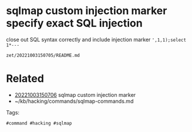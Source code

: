# sqlmap custom injection marker specify exact SQL injection
close out SQL syntax correctly and include injection marker
`',1,1);select 1*---`

` zet/20221003150705/README.md `

# Related

- [20221003150706](/zet/20221003150706/README.md) sqlmap custom injection marker
- ~/kb/hacking/commands/sqlmap-commands.md

Tags:

    #command #hacking #sqlmap 
